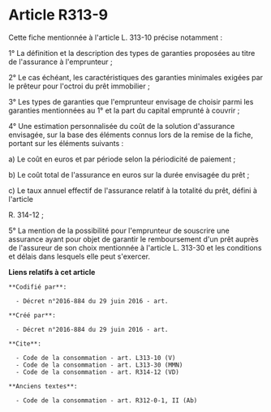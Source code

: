 # Article R313-9

Cette fiche mentionnée à l'article L. 313-10 précise notamment : 

1° La définition et la description des types de garanties proposées au titre de l'assurance à l'emprunteur ; 

2° Le cas échéant, les caractéristiques des garanties minimales exigées par le prêteur pour l'octroi du prêt immobilier ; 

3° Les types de garanties que l'emprunteur envisage de choisir parmi les garanties mentionnées au 1° et la part du capital
emprunté à couvrir ; 

4° Une estimation personnalisée du coût de la solution d'assurance envisagée, sur la base des éléments connus lors de la
remise de la fiche, portant sur les éléments suivants : 

a) Le coût en euros et par période selon la périodicité de paiement ; 

b) Le coût total de l'assurance en euros sur la durée envisagée du prêt ; 

c) Le taux annuel effectif de l'assurance relatif à la totalité du prêt, défini à l'article 

R. 314-12 ; 

5° La mention de la possibilité pour l'emprunteur de souscrire une assurance ayant pour objet de garantir le remboursement
d'un prêt auprès de l'assureur de son choix mentionnée à l'article L. 313-30 et les conditions et délais dans lesquels elle
peut s'exercer.

**Liens relatifs à cet article**

	**Codifié par**:

	  - Décret n°2016-884 du 29 juin 2016 - art.

	**Créé par**:

	  - Décret n°2016-884 du 29 juin 2016 - art.

	**Cite**:

	  - Code de la consommation - art. L313-10 (V)
	  - Code de la consommation - art. L313-30 (MMN)
	  - Code de la consommation - art. R314-12 (VD)

	**Anciens textes**:

	  - Code de la consommation - art. R312-0-1, II (Ab)
